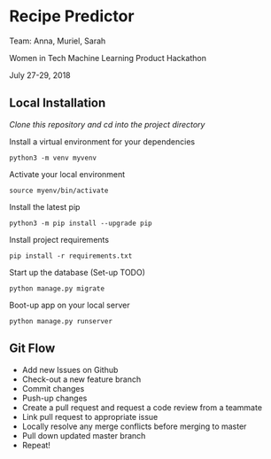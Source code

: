 # Recipe Predictor
Team: Anna, Muriel, Sarah

Women in Tech Machine Learning Product Hackathon

July 27-29, 2018

## Local Installation

*Clone this repository and cd into the project directory*


Install a virtual environment for your dependencies

    python3 -m venv myvenv

Activate your local environment

    source myenv/bin/activate

Install the latest pip

    python3 -m pip install --upgrade pip

Install project requirements

    pip install -r requirements.txt

Start up the database (Set-up TODO)

    python manage.py migrate

Boot-up app on your local server

    python manage.py runserver

## Git Flow
* Add new Issues on Github
* Check-out a new feature branch
* Commit changes
* Push-up changes
* Create a pull request and request a code review from a teammate
* Link pull request to appropriate issue
* Locally resolve any merge conflicts before merging to master
* Pull down updated master branch
* Repeat!
